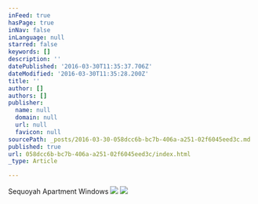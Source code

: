 ```yaml
---
inFeed: true
hasPage: true
inNav: false
inLanguage: null
starred: false
keywords: []
description: ''
datePublished: '2016-03-30T11:35:37.706Z'
dateModified: '2016-03-30T11:35:28.200Z'
title: ''
author: []
authors: []
publisher:
  name: null
  domain: null
  url: null
  favicon: null
sourcePath: _posts/2016-03-30-058dcc6b-bc7b-406a-a251-02f6045eed3c.md
published: true
url: 058dcc6b-bc7b-406a-a251-02f6045eed3c/index.html
_type: Article

---
```

Sequoyah Apartment Windows
![](https://the-grid-user-content.s3-us-west-2.amazonaws.com/2bf8904f-0a34-4b37-b3aa-8c765cd72257.jpg)
![](https://the-grid-user-content.s3-us-west-2.amazonaws.com/064c0469-4f48-4d37-be9e-a68b6d2d1b75.jpg)